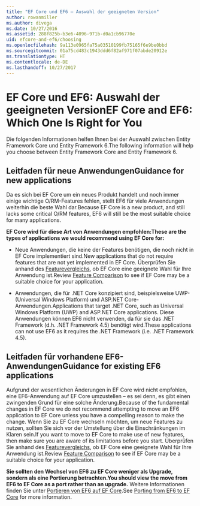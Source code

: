 ```yaml
---
title: "EF Core und EF6 – Auswahl der geeigneten Version"
author: rowanmiller
ms.author: divega
ms.date: 10/27/2016
ms.assetid: 288f825b-b3e6-4096-971b-d0a1cb96770e
uid: efcore-and-ef6/choosing
ms.openlocfilehash: 9a113e0965fa75a03510199fb75165f6e9be0bbd
ms.sourcegitcommit: 01a75cd483c1943ddd6f82af971f07abde20912e
ms.translationtype: HT
ms.contentlocale: de-DE
ms.lasthandoff: 10/27/2017
---
```

# <a name="ef-core-and-ef6-which-one-is-right-for-you"></a><span data-ttu-id="bd372-102">EF Core und EF6: Auswahl der geeigneten Version</span><span class="sxs-lookup"><span data-stu-id="bd372-102">EF Core and EF6: Which One Is Right for You</span></span>

<span data-ttu-id="bd372-103">Die folgenden Informationen helfen Ihnen bei der Auswahl zwischen Entity Framework Core und Entity Framework 6.</span><span class="sxs-lookup"><span data-stu-id="bd372-103">The following information will help you choose between Entity Framework Core and Entity Framework 6.</span></span>

## <a name="guidance-for-new-applications"></a><span data-ttu-id="bd372-104">Leitfaden für neue Anwendungen</span><span class="sxs-lookup"><span data-stu-id="bd372-104">Guidance for new applications</span></span>

<span data-ttu-id="bd372-105">Da es sich bei EF Core um ein neues Produkt handelt und noch immer einige wichtige O/RM-Features fehlen, stellt EF6 für viele Anwendungen weiterhin die beste Wahl dar.</span><span class="sxs-lookup"><span data-stu-id="bd372-105">Because EF Core is a new product, and still lacks some critical O/RM features, EF6 will still be the most suitable choice for many applications.</span></span>

<span data-ttu-id="bd372-106">**EF Core wird für diese Art von Anwendungen empfohlen:**</span><span class="sxs-lookup"><span data-stu-id="bd372-106">**These are the types of applications we would recommend using EF Core for:**</span></span>

* <span data-ttu-id="bd372-107">Neue Anwendungen, die keine der Features benötigen, die noch nicht in EF Core implementiert sind.</span><span class="sxs-lookup"><span data-stu-id="bd372-107">New applications that do not require features that are not yet implemented in EF Core.</span></span> <span data-ttu-id="bd372-108">Überprüfen Sie anhand des [Featurevergleichs](features.md), ob EF Core eine geeignete Wahl für Ihre Anwendung ist.</span><span class="sxs-lookup"><span data-stu-id="bd372-108">Review [Feature Comparison](features.md) to see if EF Core may be a suitable choice for your application.</span></span>

* <span data-ttu-id="bd372-109">Anwendungen, die für .NET Core konzipiert sind, beispielsweise UWP- (Universal Windows Platform) und ASP.NET Core-Anwendungen.</span><span class="sxs-lookup"><span data-stu-id="bd372-109">Applications that target .NET Core, such as Universal Windows Platform (UWP) and ASP.NET Core applications.</span></span> <span data-ttu-id="bd372-110">Diese Anwendungen können EF6 nicht verwenden, da für sie das .NET Framework (d.h. .NET Framework 4.5) benötigt wird.</span><span class="sxs-lookup"><span data-stu-id="bd372-110">These applications can not use EF6 as it requires the .NET Framework (i.e. .NET Framework 4.5).</span></span>

## <a name="guidance-for-existing-ef6-applications"></a><span data-ttu-id="bd372-111">Leitfaden für vorhandene EF6-Anwendungen</span><span class="sxs-lookup"><span data-stu-id="bd372-111">Guidance for existing EF6 applications</span></span>

<span data-ttu-id="bd372-112">Aufgrund der wesentlichen Änderungen in EF Core wird nicht empfohlen, eine EF6-Anwendung auf EF Core umzustellen – es sei denn, es gibt einen zwingenden Grund für eine solche Änderung.</span><span class="sxs-lookup"><span data-stu-id="bd372-112">Because of the fundamental changes in EF Core we do not recommend attempting to move an EF6 application to EF Core unless you have a compelling reason to make the change.</span></span> <span data-ttu-id="bd372-113">Wenn Sie zu EF Core wechseln möchten, um neue Features zu nutzen, sollten Sie sich vor der Umstellung über die Einschränkungen im Klaren sein.</span><span class="sxs-lookup"><span data-stu-id="bd372-113">If you want to move to EF Core to make use of new features, then make sure you are aware of its limitations before you start.</span></span> <span data-ttu-id="bd372-114">Überprüfen Sie anhand des [Featurevergleichs](features.md), ob EF Core eine geeignete Wahl für Ihre Anwendung ist.</span><span class="sxs-lookup"><span data-stu-id="bd372-114">Review [Feature Comparison](features.md) to see if EF Core may be a suitable choice for your application.</span></span>

<span data-ttu-id="bd372-115">**Sie sollten den Wechsel von EF6 zu EF Core weniger als Upgrade, sondern als eine Portierung betrachten.**</span><span class="sxs-lookup"><span data-stu-id="bd372-115">**You should view the move from EF6 to EF Core as a port rather than an upgrade.**</span></span> <span data-ttu-id="bd372-116">Weitere Informationen finden Sie unter [Portieren von EF6 auf EF Core](porting/index.md).</span><span class="sxs-lookup"><span data-stu-id="bd372-116">See [Porting from EF6 to EF Core](porting/index.md) for more information.</span></span>
